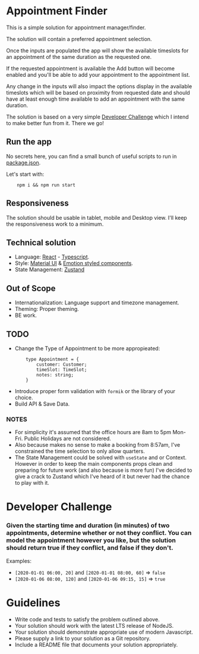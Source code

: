 # Appointment Finder

This is a simple solution for appointment manager/finder.

The solution will contain a preferred appointment selection. 

Once the inputs are populated the app will show the available timeslots for an appointment of the same duration as the requested one. 

If the requested appointment is available the Add button will become enabled and you'll be able to add your appointment to the appointment list. 

Any change in the inputs will also impact the options display in the available timeslots which will be based on proximity from requested date and should have at least enough time available to add an appointment with the same duration.

The solution is based on a very simple [Developer Challenge](#developer-challenge) which I intend to make better fun from it. There we go! 

## Run the app

No secrets here, you can find a small bunch of useful scripts to run in [package.json](../package.json).

Let's start with:
```
    npm i && npm run start
```

## Responsiveness

The solution should be usable in tablet, mobile and Desktop view. I'll keep the responsiveness work to a minimum.

## Technical solution

- Language: [React](https://react.dev/) - [Typescript](https://www.typescriptlang.org/).
- Style: [Material UI](https://mui.com/) & [Emotion styled components](https://emotion.sh/docs/styled).
- State Management: [Zustand](https://zustand-demo.pmnd.rs/)

## Out of Scope

- Internationalization: Language support and timezone management.
- Theming: Proper theming.
- BE work. 

## TODO

- Change the Type of Appointment to be more appropieated:
    ```
        type Appointment = {
            customer: Customer;
            timeSlot: TimeSlot;
            notes: string;
        }
    ```
- Introduce proper form validation with `formik` or the library of your choice.
- Build API & Save Data.


### NOTES

- For simplicity it's assumed that the office hours are 8am to 5pm Mon-Fri. Public Holidays are not considered.
- Also because makes no sense to make a booking from 8:57am, I've constrained the time selection to only allow quarters.
- The State Management could be solved with `useState` and or Context. However in order to keep the main components props clean and preparing for future work (and also because is more fun) I've decided to give a crack to Zustand which I've heard of it but never had the chance to play with it. 

# Developer Challenge

### Given the starting time and duration (in minutes) of two appointments, determine whether or not they conflict. You can model the appointment however you like, but the solution should return true if they conflict, and false if they don't.

Examples:

- `[2020-01-01 06:00, 20]` and `[2020-01-01 08:00, 60]` => `false`
- `[2020-01-06 08:00, 120]` and `[2020-01-06 09:15, 15]` => `true`

# Guidelines

- Write code and tests to satisfy the problem outlined above.
- Your solution should work with the latest LTS release of NodeJS.
- Your solution should demonstrate appropriate use of modern Javascript.
- Please supply a link to your solution as a Git repository.
- Include a README file that documents your solution appropriately.